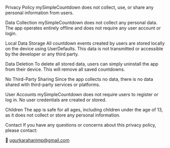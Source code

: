 Privacy Policy
mySimpleCountdown does not collect, use, or share any personal information from users.

Data Collection
mySimpleCountdown does not collect any personal data. The app operates entirely offline and does not require any user account or login.

Local Data Storage
All countdown events created by users are stored locally on the device using UserDefaults. This data is not transmitted or accessible by the developer or any third party.

Data Deletion
To delete all stored data, users can simply uninstall the app from their device. This will remove all saved countdowns.

No Third-Party Sharing
Since the app collects no data, there is no data shared with third-party services or platforms.

User Accounts
mySimpleCountdown does not require users to register or log in. No user credentials are created or stored.

Children
The app is safe for all ages, including children under the age of 13, as it does not collect or store any personal information.

Contact
If you have any questions or concerns about this privacy policy, please contact:

📧 ugurkarahanimp@gmail.com
